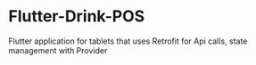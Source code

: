 # Flutter-Drink-POS
Flutter application for tablets that uses Retrofit for Api calls, state management with Provider
